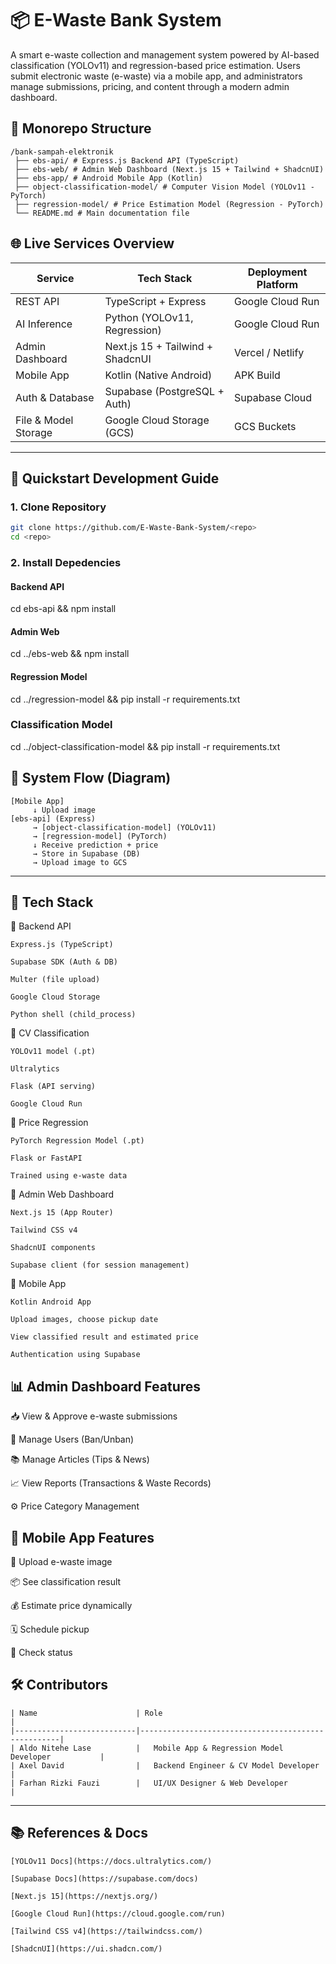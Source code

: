 # 📦 E-Waste Bank System

A smart e-waste collection and management system powered by AI-based classification (YOLOv11) and regression-based price estimation. Users submit electronic waste (e-waste) via a mobile app, and administrators manage submissions, pricing, and content through a modern admin dashboard.

## 🏐 Monorepo Structure

```
/bank-sampah-elektronik
 ├── ebs-api/ # Express.js Backend API (TypeScript)
 ├── ebs-web/ # Admin Web Dashboard (Next.js 15 + Tailwind + ShadcnUI)
 ├── ebs-app/ # Android Mobile App (Kotlin)
 ├── object-classification-model/ # Computer Vision Model (YOLOv11 - PyTorch)
 ├── regression-model/ # Price Estimation Model (Regression - PyTorch)
 └── README.md # Main documentation file
```

## 🌐 Live Services Overview

| Service               | Tech Stack                      | Deployment Platform     |
|----------------------|----------------------------------|--------------------------|
| REST API             | TypeScript + Express             | Google Cloud Run         |
| AI Inference         | Python (YOLOv11, Regression)     | Google Cloud Run         |
| Admin Dashboard      | Next.js 15 + Tailwind + ShadcnUI | Vercel / Netlify         |
| Mobile App           | Kotlin (Native Android)          | APK Build                |
| Auth & Database      | Supabase (PostgreSQL + Auth)     | Supabase Cloud           |
| File & Model Storage | Google Cloud Storage (GCS)       | GCS Buckets              |

---

## 🚀 Quickstart Development Guide

### 1. Clone Repository

```bash
git clone https://github.com/E-Waste-Bank-System/<repo>
cd <repo>
```

### 2. Install Depedencies

#### Backend API
cd ebs-api && npm install

#### Admin Web
cd ../ebs-web && npm install

#### Regression Model
cd ../regression-model && pip install -r requirements.txt

### Classification Model
cd ../object-classification-model && pip install -r requirements.txt

## 🔁 System Flow (Diagram)
```
[Mobile App]
     ↓ Upload image
[ebs-api] (Express)
     → [object-classification-model] (YOLOv11)
     → [regression-model] (PyTorch)
     ↓ Receive prediction + price
     → Store in Supabase (DB)
     → Upload image to GCS
```

---

## 🧠 Tech Stack

🔹 Backend API

    Express.js (TypeScript)

    Supabase SDK (Auth & DB)

    Multer (file upload)

    Google Cloud Storage

    Python shell (child_process)

🔹 CV Classification

    YOLOv11 model (.pt)

    Ultralytics

    Flask (API serving)

    Google Cloud Run

🔹 Price Regression

    PyTorch Regression Model (.pt)

    Flask or FastAPI

    Trained using e-waste data

🔹 Admin Web Dashboard

    Next.js 15 (App Router)

    Tailwind CSS v4

    ShadcnUI components

    Supabase client (for session management)

🔹 Mobile App

    Kotlin Android App

    Upload images, choose pickup date

    View classified result and estimated price

    Authentication using Supabase


## 📊 Admin Dashboard Features
📥 View & Approve e-waste submissions

👥 Manage Users (Ban/Unban)

📚 Manage Articles (Tips & News)

📈 View Reports (Transactions & Waste Records)

⚙️ Price Category Management

## 📱 Mobile App Features
📸 Upload e-waste image

📦 See classification result

💰 Estimate price dynamically

🗓️ Schedule pickup

📍 Check status

## 🛠️ Contributors
```
| Name                      | Role                                               |
|---------------------------|----------------------------------------------------|
| Aldo Nitehe Lase          | 	Mobile App & Regression Model Developer           |
| Axel David                | 	Backend Engineer & CV Model Developer             |
| Farhan Rizki Fauzi        | 	UI/UX Designer & Web Developer                    |
```

---

## 📚 References & Docs

    [YOLOv11 Docs](https://docs.ultralytics.com/)

    [Supabase Docs](https://supabase.com/docs)

    [Next.js 15](https://nextjs.org/)

    [Google Cloud Run](https://cloud.google.com/run)

    [Tailwind CSS v4](https://tailwindcss.com/)

    [ShadcnUI](https://ui.shadcn.com/)



                                
